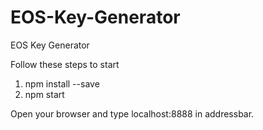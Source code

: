 # EOS-Key-Generator

EOS Key Generator

Follow these steps to start
1. npm install --save
2. npm start

Open your browser and type localhost:8888 in addressbar.

